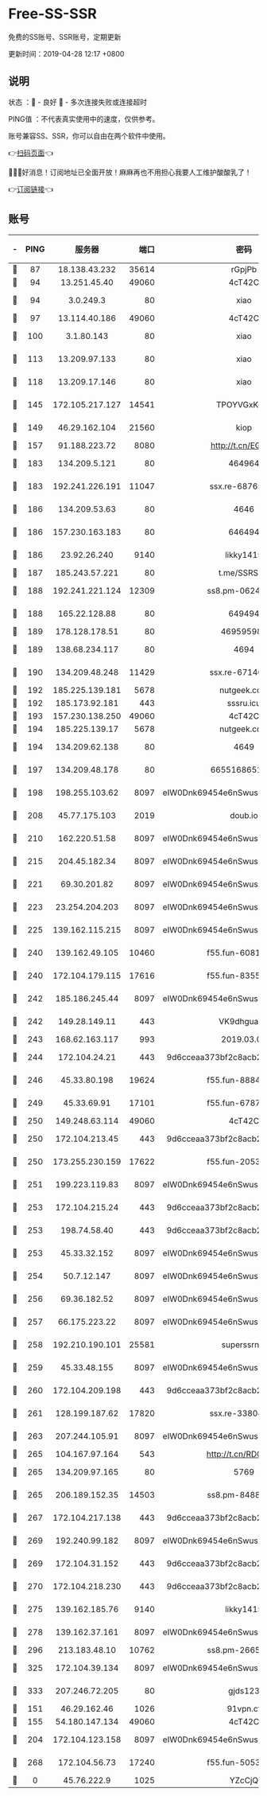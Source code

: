# Free-SS-SSR

免费的SS账号、SSR账号，定期更新

更新时间：2019-04-28 12:17 +0800

## 说明

状态     ：🙂 - 良好 🙁 - 多次连接失败或连接超时

PING值   ：不代表真实使用中的速度，仅供参考。

账号兼容SS、SSR，你可以自由在两个软件中使用。

👉[扫码页面](https://liesauer.github.io/Free-SS-SSR/)👈

🎉🎉🎉好消息！订阅地址已全面开放！麻麻再也不用担心我要人工维护酸酸乳了！

👉[订阅链接](https://www.liesauer.net/yogurt/subscribe?ACCESS_TOKEN=DAYxR3mMaZAsaqUb)👈

## 账号

|-|PING|服务器|端口|密码|加密方式|区域|
|:----:|:----:|:-----:|-----:|:----:|:----:|:----:|
|🙂|87|18.138.43.232|35614|rGpjPb|rc4-md5|SG|
|🙂|94|13.251.45.40|49060|4cT42C|chacha20|SG|
|🙂|94|3.0.249.3|80|xiao|aes-128-ctr|SG|
|🙂|97|13.114.40.186|49060|4cT42C|chacha20|JP|
|🙂|100|3.1.80.143|80|xiao|aes-128-ctr|SG|
|🙂|113|13.209.97.133|80|xiao|aes-128-ctr|KR|
|🙂|118|13.209.17.146|80|xiao|aes-128-ctr|KR|
|🙂|145|172.105.217.127|14541|TPOYVGxKglpi|aes-256-cfb|JP|
|🙂|149|46.29.162.104|21560|kiop|aes-128-ctr|RU|
|🙂|157|91.188.223.72|8080|http://t.cn/EGJIyrl|rc4-md5|RU|
|🙂|183|134.209.5.121|80|464964|aes-256-cfb|US|
|🙂|183|192.241.226.191|11047|ssx.re-68765345|aes-256-cfb|US|
|🙂|186|134.209.53.63|80|4646|aes-256-cfb|US|
|🙂|186|157.230.163.183|80|646494|aes-256-cfb|US|
|🙂|186|23.92.26.240|9140|likky1415|aes-256-cfb|US|
|🙂|187|185.243.57.221|80|t.me/SSRSUB|rc4-md5|US|
|🙂|188|192.241.221.124|12309|ss8.pm-06243786|aes-256-cfb|US|
|🙂|188|165.22.128.88|80|649494|aes-256-cfb|US|
|🙂|189|178.128.178.51|80|469595985|chacha20|US|
|🙂|189|138.68.234.117|80|4694|aes-256-cfb|US|
|🙂|190|134.209.48.248|11429|ssx.re-67140253|aes-256-cfb|US|
|🙂|192|185.225.139.181|5678|nutgeek.com|rc4-md5|US|
|🙂|192|185.173.92.181|443|sssru.icu|rc4-md5|RU|
|🙂|193|157.230.138.250|49060|4cT42C|chacha20|US|
|🙂|194|185.225.139.17|5678|nutgeek.com|rc4-md5|US|
|🙂|194|134.209.62.138|80|4649|aes-256-cfb|US|
|🙂|197|134.209.48.178|80|6655168651651|aes-256-cfb|US|
|🙂|198|198.255.103.62|8097|eIW0Dnk69454e6nSwuspv9DmS201tQ0D|aes-256-cfb|US|
|🙂|208|45.77.175.103|2019|doub.io|aes-128-ctr|SG|
|🙂|210|162.220.51.58|8097|eIW0Dnk69454e6nSwuspv9DmS201tQ0D|aes-256-cfb|US|
|🙂|215|204.45.182.34|8097|eIW0Dnk69454e6nSwuspv9DmS201tQ0D|aes-256-cfb|US|
|🙂|221|69.30.201.82|8097|eIW0Dnk69454e6nSwuspv9DmS201tQ0D|aes-256-cfb|US|
|🙂|223|23.254.204.203|8097|eIW0Dnk69454e6nSwuspv9DmS201tQ0D|aes-256-cfb|US|
|🙂|225|139.162.115.215|8097|eIW0Dnk69454e6nSwuspv9DmS201tQ0D|aes-256-cfb|JP|
|🙂|240|139.162.49.105|10460|f55.fun-60814542|aes-256-cfb|SG|
|🙂|240|172.104.179.115|17616|f55.fun-83554263|aes-256-cfb|SG|
|🙂|242|185.186.245.44|8097|eIW0Dnk69454e6nSwuspv9DmS201tQ0D|aes-256-cfb|NL|
|🙂|242|149.28.149.11|443|VK9dhgualsL|aes-256-cfb|SG|
|🙂|243|168.62.163.117|993|2019.03.07|rc4-md5|US|
|🙂|244|172.104.24.21|443|9d6cceaa373bf2c8acb22e60b6a58be6|aes-256-cfb|US|
|🙂|246|45.33.80.198|19624|f55.fun-88848874|aes-256-cfb|US|
|🙂|249|45.33.69.91|17101|f55.fun-67872492|aes-256-cfb|US|
|🙂|250|149.248.63.114|49060|4cT42C|chacha20|CA|
|🙂|250|172.104.213.45|443|9d6cceaa373bf2c8acb22e60b6a58be6|aes-256-cfb|US|
|🙂|250|173.255.230.159|17622|f55.fun-20534333|aes-256-cfb|US|
|🙂|251|199.223.119.83|8097|eIW0Dnk69454e6nSwuspv9DmS201tQ0D|aes-256-cfb|US|
|🙂|253|172.104.215.24|443|9d6cceaa373bf2c8acb22e60b6a58be6|aes-256-cfb|US|
|🙂|253|198.74.58.40|443|9d6cceaa373bf2c8acb22e60b6a58be6|aes-256-cfb|US|
|🙂|253|45.33.32.152|8097|eIW0Dnk69454e6nSwuspv9DmS201tQ0D|aes-256-cfb|US|
|🙂|254|50.7.12.147|8097|eIW0Dnk69454e6nSwuspv9DmS201tQ0D|aes-256-cfb|BR|
|🙂|256|69.36.182.52|8097|eIW0Dnk69454e6nSwuspv9DmS201tQ0D|aes-256-cfb|US|
|🙂|257|66.175.223.22|8097|eIW0Dnk69454e6nSwuspv9DmS201tQ0D|aes-256-cfb|US|
|🙂|258|192.210.190.101|25581|superssrnet|aes-256-cfb|US|
|🙂|259|45.33.48.155|8097|eIW0Dnk69454e6nSwuspv9DmS201tQ0D|aes-256-cfb|US|
|🙂|260|172.104.209.198|443|9d6cceaa373bf2c8acb22e60b6a58be6|aes-256-cfb|US|
|🙂|261|128.199.187.62|17820|ssx.re-33804716|aes-256-cfb|SG|
|🙂|263|207.244.105.91|8097|eIW0Dnk69454e6nSwuspv9DmS201tQ0D|aes-256-cfb|US|
|🙂|265|104.167.97.164|543|http://t.cn/RD0D7sx|rc4-md5|CA|
|🙂|265|134.209.97.165|80|5769|aes-256-cfb|SG|
|🙂|265|206.189.152.35|14503|ss8.pm-84886279|aes-256-cfb|SG|
|🙂|267|172.104.217.138|443|9d6cceaa373bf2c8acb22e60b6a58be6|aes-256-cfb|US|
|🙂|269|192.240.99.182|8097|eIW0Dnk69454e6nSwuspv9DmS201tQ0D|aes-256-cfb|US|
|🙂|269|172.104.31.152|443|9d6cceaa373bf2c8acb22e60b6a58be6|aes-256-cfb|US|
|🙂|270|172.104.218.230|443|9d6cceaa373bf2c8acb22e60b6a58be6|aes-256-cfb|US|
|🙂|275|139.162.185.76|9140|likky1415|aes-256-cfb|DE|
|🙂|278|139.162.37.161|8097|eIW0Dnk69454e6nSwuspv9DmS201tQ0D|aes-256-cfb|SG|
|🙂|296|213.183.48.10|10762|ss8.pm-26655649|rc4-md5|RU|
|🙂|325|172.104.39.134|8097|eIW0Dnk69454e6nSwuspv9DmS201tQ0D|aes-256-cfb|SG|
|🙂|333|207.246.72.205|80|gjds123|aes-256-cfb|US|
|🙂|151|46.29.162.46|1026|91vpn.cf|rc4-md5|RU|
|🙂|155|54.180.147.134|49060|4cT42C|chacha20|KR|
|🙂|204|172.104.123.158|8097|eIW0Dnk69454e6nSwuspv9DmS201tQ0D|aes-256-cfb|JP|
|🙂|268|172.104.56.73|17240|f55.fun-50539901|aes-256-cfb|SG|
|🙁|0|45.76.222.9|1025|YZcCjQ|rc4-md5|JP|
